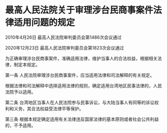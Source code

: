 # 最高人民法院关于审理涉台民商事案件法律适用问题的规定

2010年4月26日 最高人民法院审判委员会第1486次会议通过

2020年12月23日 最高人民法院审判委员会第1823次会议通过

为正确审理涉台民商事案件，准确适用法律，维护当事人的合法权益，根据相关法律，制定本规定。

第一条 人民法院审理涉台民商事案件，应当适用法律和司法解释的有关规定。

根据法律和司法解释中选择适用法律的规则，确定适用台湾地区民事法律的，人民法院予以适用。

第二条 台湾地区当事人在人民法院参与民事诉讼，与大陆当事人有同等的诉讼权利和义务，其合法权益受法律平等保护。

第三条 根据本规定确定适用有关法律违反国家法律的基本原则或者社会公共利益的，不予适用。

